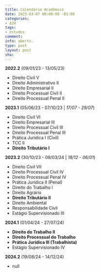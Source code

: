 ```yaml
---
title: Calendário Acadêmico
date: 2023-03-07 00:00:00 -03:00
categories:
- Δ24
tags:
- estudos
comment: 
info: aberto.
type: post
layout: post
sha: 
---
```


**2022.2** (09/01/23 - 13/05/23)
- Direito Civil V
- Direito Administrativo II
- Direito Empresarial II
- Direito Processual Civil II
- Direito Processual Penal II

**2023.1** (05/06/23 - 07/10/23 | *17/07 - 29/07*)
- Direito Civil VI
- Direito Empresarial III
- Direito Processual Civil III
- Direito Processual Penal III
- Prática Jurídica I (Civil)
- TCC II
- **Direito Tributário I**

**2023.2** (30/10/23 - 09/03/24 | *18/12 - 06/01*)
- Direito Civil VII
- Direito Processual Civil IV
- Direito Processual Penal IV
- Prática Jurídica II (Penal)
- Direito do Trabalho I
- Direito Agrário
- **Direito Tributário II**
- Direito Ambiental
- Responsabilidade Civil
- Estágio Supervisionado III

**2024.1** (01/04/24 - 27/07/24)
- **Direito do Trabalho II**
- **Direito Processual do Trabalho**
- **Prática Jurídica III (Trabalhista)**
- Estágio Supervisionado IV

**2024.2** (19/08/24 - 14/12/24)
- null
